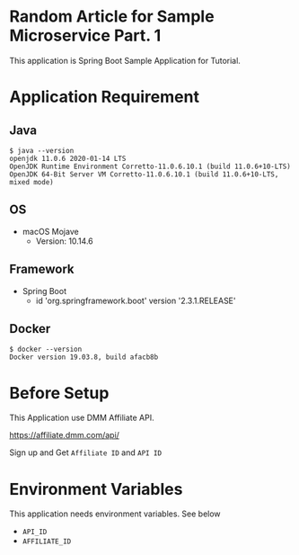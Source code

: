 # Random Article for Sample Microservice Part. 1

This application is Spring Boot Sample Application for Tutorial.

# Application Requirement

## Java

```shell
$ java --version
openjdk 11.0.6 2020-01-14 LTS
OpenJDK Runtime Environment Corretto-11.0.6.10.1 (build 11.0.6+10-LTS)
OpenJDK 64-Bit Server VM Corretto-11.0.6.10.1 (build 11.0.6+10-LTS, mixed mode)
```

## OS

- macOS Mojave
    - Version: 10.14.6
    
## Framework

- Spring Boot
    - id 'org.springframework.boot' version '2.3.1.RELEASE'

## Docker

```
$ docker --version
Docker version 19.03.8, build afacb8b
```

# Before Setup

This Application use DMM Affiliate API.

https://affiliate.dmm.com/api/

Sign up and Get `Affiliate ID` and `API ID`

# Environment Variables

This application needs environment variables. See below

- `API_ID`
- `AFFILIATE_ID`

